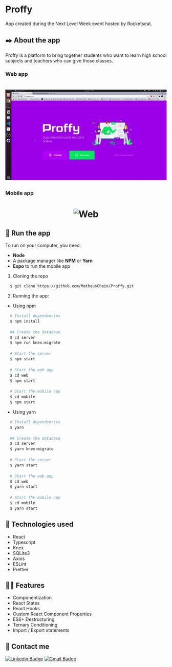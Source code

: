 
# Proffy

App created during the Next Level Week event hosted by Rocketseat.

## :black_nib: About the app

Proffy is a platform to bring together students who want to learn high school subjects and teachers who can give those classes.

### Web app

<h1 align="center">
    <img alt="Web" src=".github/Proffy-web.gif" width="900px">
</h1>

### Mobile app

<h1 align="center">
    <img alt="Web" src=".github/WhatsApp Video 2020-08-09 at 18.31.38.gif">
</h1>

## :rocket: Run the app

To run on your computer, you need:
  - **Node**
  - A package manager like **NPM** or **Yarn**
  - **Expo** to run the mobile app

1. Cloning the repo

```sh
  $ git clone https://github.com/MatheusChein/Proffy.git
```

2. Running the app:
  - Using npm

```sh
  # Install dependencies
  $ npm install

  ## Create the database
  $ cd server
  $ npm run knex:migrate

  # Start the server
  $ npm start

  # Start the web app
  $ cd web
  $ npm start

  # Start the mobile app
  $ cd mobile
  $ npm start
```
 - Using yarn

```sh
  # Install dependencies
  $ yarn

  ## Create the database
  $ cd server
  $ yarn knex:migrate

  # Start the server
  $ yarn start

  # Start the web app
  $ cd web
  $ yarn start

  # Start the mobile app
  $ cd mobile
  $ yarn start
```
## :toolbox: Technologies used

<ul>
<li>React</li>
<li>Typescript</li>
<li>Knex</li>
<li>SQLite3</li>
<li>Axios</li>
<li>ESLint</li>
<li>Prettier</li>
</ul>

## :man_technologist: Features

<ul>
<li>Componentization</li>
<li>React States</li>
<li>React Hooks</li>
<li>Custom React Component Properties</li>
<li>ES6+ Destructuring</li>
<li>Ternary Conditioning</li>
<li>Import / Export statements</li>
</ul>

## :briefcase: Contact me <br>

[![Linkedin Badge](https://img.shields.io/badge/-MatheusChein-blue?style=flat-square&logo=Linkedin&logoColor=white&link=https://www.linkedin.com/in/matheus-chein/)](https://www.linkedin.com/in/matheus-chein/) 
[![Gmail Badge](https://img.shields.io/badge/-matheuschein@gmail.com-c14438?style=flat-square&logo=Gmail&logoColor=white&link=mailto:matheuschein@gmail.com)](mailto:matheuschein@gmail.com)
